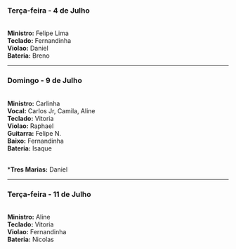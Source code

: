 ### Terça-feira - 4 de Julho
<br/> **Ministro:** Felipe Lima
<br/> **Teclado:** Fernandinha
<br/> **Violao:** Daniel
<br/> **Bateria:** Breno

---
### Domingo - 9 de Julho
<br/> **Ministro:** Carlinha
<br/> **Vocal:** Carlos Jr, Camila, Aline
<br/> **Teclado:** Vitoria
<br/> **Violao:** Raphael
<br/> **Guitarra:** Felipe N.
<br/> **Baixo:** Fernandinha
<br/> **Bateria:** Isaque

<br/> ***Tres Marias:** Daniel

---
### Terça-feira - 11 de Julho
<br/> **Ministro:** Aline
<br/> **Teclado:** Vitoria
<br/> **Violao:** Fernandinha
<br/> **Bateria:** Nicolas

